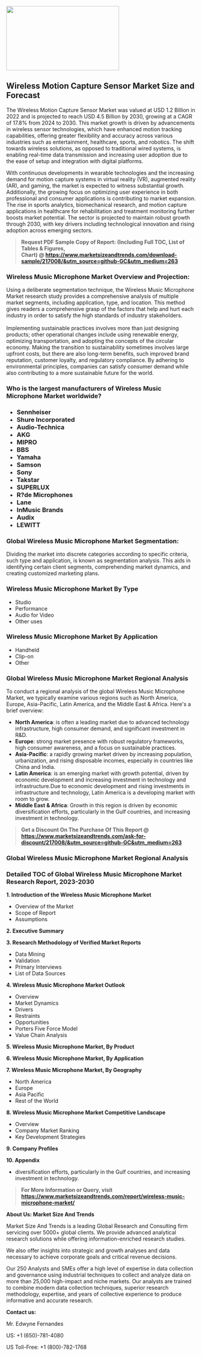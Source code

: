 <p><img class="alignnone size-medium wp-image-20088" src="https://ffe5etoiles.com/wp-content/uploads/2024/12/MST1-300x171.png" alt="" width="300" height="171" /></p><h2>Wireless Motion Capture Sensor Market Size and Forecast</h2><p>The Wireless Motion Capture Sensor Market was valued at USD 1.2 Billion in 2022 and is projected to reach USD 4.5 Billion by 2030, growing at a CAGR of 17.8% from 2024 to 2030. This market growth is driven by advancements in wireless sensor technologies, which have enhanced motion tracking capabilities, offering greater flexibility and accuracy across various industries such as entertainment, healthcare, sports, and robotics. The shift towards wireless solutions, as opposed to traditional wired systems, is enabling real-time data transmission and increasing user adoption due to the ease of setup and integration with digital platforms.</p><p>With continuous developments in wearable technologies and the increasing demand for motion capture systems in virtual reality (VR), augmented reality (AR), and gaming, the market is expected to witness substantial growth. Additionally, the growing focus on optimizing user experience in both professional and consumer applications is contributing to market expansion. The rise in sports analytics, biomechanical research, and motion capture applications in healthcare for rehabilitation and treatment monitoring further boosts market potential. The sector is projected to maintain robust growth through 2030, with key drivers including technological innovation and rising adoption across emerging sectors.</p></p><blockquote id="" class=""><strong>Request PDF Sample Copy of Report: (Including Full TOC, List of Tables &amp; Figures, Chart)&nbsp;@&nbsp;<strong><a href="https://www.marketsizeandtrends.com/download-sample/217008/&utm_source=github-GC&utm_medium=263" target="_blank">https://www.marketsizeandtrends.com/download-sample/217008/&utm_source=github-GC&utm_medium=263</a></strong></strong></blockquote><h3 id="" class="">Wireless Music Microphone Market&nbsp;Overview and Projection:</h3><p id="" class="">Using a deliberate segmentation technique, the Wireless Music Microphone Market research study provides a comprehensive analysis of multiple market segments, including application, type, and location. This method gives readers a comprehensive grasp of the factors that help and hurt each industry in order to satisfy the high standards of industry stakeholders. <br /> <br />Implementing sustainable practices involves more than just designing products; other operational changes include using renewable energy, optimizing transportation, and adopting the concepts of the circular economy. Making the transition to sustainability sometimes involves large upfront costs, but there are also long-term benefits, such improved brand reputation, customer loyalty, and regulatory compliance. By adhering to environmental principles, companies can satisfy consumer demand while also contributing to a more sustainable future for the world.</p><h3 id="" class="">Who is the largest manufacturers of&nbsp;Wireless Music Microphone Market worldwide?</h3><h3 class=""><p><ul><li>Sennheiser </li><li> Shure Incorporated </li><li> Audio-Technica </li><li> AKG </li><li> MIPRO </li><li> BBS </li><li> Yamaha </li><li> Samson </li><li> Sony </li><li> Takstar </li><li> SUPERLUX </li><li> R?de Microphones </li><li> Lane </li><li> InMusic Brands </li><li> Audix </li><li> LEWITT</li></ul></p></h3><h3 id="" class="">Global&nbsp;Wireless Music Microphone Market Segmentation:</h3><p id="" class="">Dividing the market into discrete categories according to specific criteria, such type and application, is known as segmentation analysis. This aids in identifying certain client segments, comprehending market dynamics, and creating customized marketing plans.</p><h3 id="" class="">Wireless Music Microphone Market&nbsp;By Type</h3><p><p><ul><li>Studio</li><li> Performance</li><li> Audio for Video</li><li> Other uses</p></li></ul></p></p><h3 id="" class="">Wireless Music Microphone Market&nbsp;By Application</h3><p class=""><p><ul><li>Handheld</li><li> Clip-on</li><li> Other</li></ul></p></p><h3 id="" class="">Global Wireless Music Microphone Market Regional Analysis</h3><p id="" class="">To conduct a regional analysis of the global Wireless Music Microphone Market, we typically examine various regions such as North America, Europe, Asia-Pacific, Latin America, and the Middle East &amp; Africa. Here's a brief overview:</p><ul><li><strong>North America</strong>: is often a leading market due to advanced technology infrastructure, high consumer demand, and significant investment in R&amp;D.</li><li><strong>Europe</strong>: strong market presence with robust regulatory frameworks, high consumer awareness, and a focus on sustainable practices.</li><li><strong>Asia-Pacific</strong>: a rapidly growing market driven by increasing population, urbanization, and rising disposable incomes, especially in countries like China and India.</li><li><strong>Latin America</strong>: is an emerging market with growth potential, driven by economic development and increasing investment in technology and infrastructure.Due to economic development and rising investments in infrastructure and technology, Latin America is a developing market with room to grow.</li><li><strong>Middle East &amp; Africa</strong>: Growth in this region is driven by economic diversification efforts, particularly in the Gulf countries, and increasing investment in technology.</li></ul><blockquote id="" class=""><strong>Get a Discount On The Purchase Of This Report @ <strong><a href="https://www.marketsizeandtrends.com/ask-for-discount/217008/&utm_source=github-GC&utm_medium=263" target="_blank">https://www.marketsizeandtrends.com/ask-for-discount/217008/&utm_source=github-GC&utm_medium=263</a></strong></strong></blockquote><h3 id="" class="">Global Wireless Music Microphone Market Regional Analysis</h3><h3 id="" class="">Detailed TOC of Global Wireless Music Microphone Market Research Report, 2023-2030</h3><p id="" class=""><strong>1. Introduction of the Wireless Music Microphone Market</strong></p><ul><li>Overview of the Market</li><li>Scope of Report</li><li>Assumptions</li></ul><p id="" class=""><strong>2. Executive Summary</strong></p><p id="" class=""><strong>3. Research Methodology of Verified Market Reports</strong></p><ul><li>Data Mining</li><li>Validation</li><li>Primary Interviews</li><li>List of Data Sources</li></ul><p id="" class=""><strong>4. Wireless Music Microphone Market Outlook</strong></p><ul><li>Overview</li><li>Market Dynamics</li><li>Drivers</li><li>Restraints</li><li>Opportunities</li><li>Porters Five Force Model</li><li>Value Chain Analysis</li></ul><p id="" class=""><strong>5. Wireless Music Microphone Market, By Product</strong></p><p id="" class=""><strong>6. Wireless Music Microphone Market, By Application</strong></p><p id="" class=""><strong>7. Wireless Music Microphone Market, By Geography</strong></p><ul><li>North America</li><li>Europe</li><li>Asia Pacific</li><li>Rest of the World</li></ul><p id="" class=""><strong>8. Wireless Music Microphone Market Competitive Landscape</strong></p><ul><li>Overview</li><li>Company Market Ranking</li><li>Key Development Strategies</li></ul><p id="" class=""><strong>9. Company Profiles</strong></p><p id="" class=""><strong>10. Appendix</strong></p><ul><li>diversification efforts, particularly in the Gulf countries, and increasing investment in technology.</li></ul><blockquote id="" class=""><strong>For More Information or Query, visit <strong><strong><a href="https://www.marketsizeandtrends.com/report/wireless-music-microphone-market/" target="_blank">https://www.marketsizeandtrends.com/report/wireless-music-microphone-market/</a></strong></strong></strong></blockquote><p id="" class=""><strong>About Us: Market Size And Trends</strong></p><p id="" class="">Market Size And Trends is a leading Global Research and Consulting firm servicing over 5000+ global clients. We provide advanced analytical research solutions while offering information-enriched research studies.</p><p id="" class="">We also offer insights into strategic and growth analyses and data necessary to achieve corporate goals and critical revenue decisions.</p><p id="" class="">Our 250 Analysts and SMEs offer a high level of expertise in data collection and governance using industrial techniques to collect and analyze data on more than 25,000 high-impact and niche markets. Our analysts are trained to combine modern data collection techniques, superior research methodology, expertise, and years of collective experience to produce informative and accurate research.</p><p id="" class=""><strong>Contact us:</strong></p><p id="" class="">Mr. Edwyne Fernandes</p><p id="" class="">US: +1 (650)-781-4080</p><p id="" class="">US Toll-Free: +1 (800)-782-1768</p>
